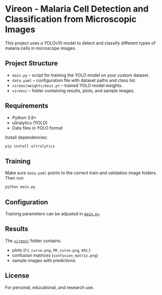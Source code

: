 # Vireon - Malaria Cell Detection and Classification from Microscopic Images

This project uses a YOLOv10 model to detect and classify different types of malaria cells in microscope images.



## Project Structure

- `main.py` – script for training the YOLO model on your custom dataset.
- `data.yaml` – configuration file with dataset paths and class list.
- `vireon/weights/best.pt` – trained YOLO model weights.
- `vireon/` – folder containing results, plots, and sample images.

## Requirements

- Python 3.8+
- ultralytics (YOLO)
- Data files in YOLO format

Install dependencies:
```sh
pip install ultralytics
```

## Training

Make sure `data.yaml` points to the correct train and validation image folders. Then run:

```sh
python main.py
```

## Configuration

Training parameters can be adjusted in [`main.py`](main.py).

## Results

The [`vireon/`](vireon/) folder contains:
- plots (`F1_curve.png`, `PR_curve.png`, etc.)
- confusion matrices (`confusion_matrix.png`)
- sample images with predictions

## License

For personal, educational, and research use.

